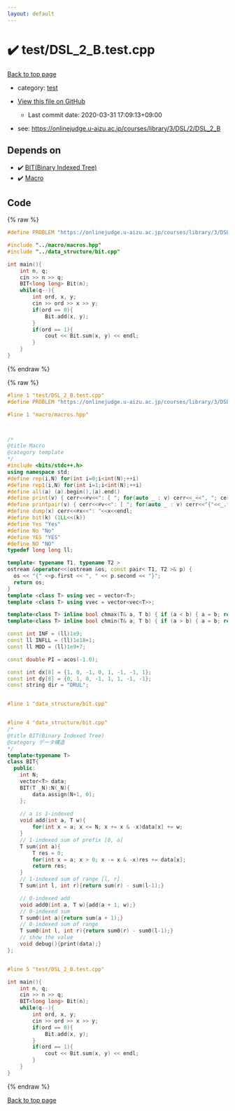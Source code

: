 ```yaml
---
layout: default
---
```


<!-- mathjax config similar to math.stackexchange -->
<script type="text/javascript" async
  src="https://cdnjs.cloudflare.com/ajax/libs/mathjax/2.7.5/MathJax.js?config=TeX-MML-AM_CHTML">
</script>
<script type="text/x-mathjax-config">
  MathJax.Hub.Config({
    TeX: { equationNumbers: { autoNumber: "AMS" }},
    tex2jax: {
      inlineMath: [ ['$','$'] ],
      processEscapes: true
    },
    "HTML-CSS": { matchFontHeight: false },
    displayAlign: "left",
    displayIndent: "2em"
  });
</script>

<script type="text/javascript" src="https://cdnjs.cloudflare.com/ajax/libs/jquery/3.4.1/jquery.min.js"></script>
<script src="https://cdn.jsdelivr.net/npm/jquery-balloon-js@1.1.2/jquery.balloon.min.js" integrity="sha256-ZEYs9VrgAeNuPvs15E39OsyOJaIkXEEt10fzxJ20+2I=" crossorigin="anonymous"></script>
<script type="text/javascript" src="../../assets/js/copy-button.js"></script>
<link rel="stylesheet" href="../../assets/css/copy-button.css" />


# :heavy_check_mark: test/DSL_2_B.test.cpp

<a href="../../index.html">Back to top page</a>

* category: <a href="../../index.html#098f6bcd4621d373cade4e832627b4f6">test</a>
* <a href="{{ site.github.repository_url }}/blob/master/test/DSL_2_B.test.cpp">View this file on GitHub</a>
    - Last commit date: 2020-03-31 17:09:13+09:00


* see: <a href="https://onlinejudge.u-aizu.ac.jp/courses/library/3/DSL/2/DSL_2_B">https://onlinejudge.u-aizu.ac.jp/courses/library/3/DSL/2/DSL_2_B</a>


## Depends on

* :heavy_check_mark: <a href="../../library/data_structure/bit.cpp.html">BIT(Binary Indexed Tree)</a>
* :heavy_check_mark: <a href="../../library/macro/macros.hpp.html">Macro</a>


## Code

<a id="unbundled"></a>
{% raw %}
```cpp
#define PROBLEM "https://onlinejudge.u-aizu.ac.jp/courses/library/3/DSL/2/DSL_2_B"

#include "../macro/macros.hpp"
#include "../data_structure/bit.cpp"

int main(){
    int n, q;
    cin >> n >> q;
    BIT<long long> Bit(n);
    while(q--){
        int ord, x, y;
        cin >> ord >> x >> y;
        if(ord == 0){
            Bit.add(x, y);
        }
        if(ord == 1){
            cout << Bit.sum(x, y) << endl;
        }
    }
}
```
{% endraw %}

<a id="bundled"></a>
{% raw %}
```cpp
#line 1 "test/DSL_2_B.test.cpp"
#define PROBLEM "https://onlinejudge.u-aizu.ac.jp/courses/library/3/DSL/2/DSL_2_B"

#line 1 "macro/macros.hpp"



/*
@title Macro
@category template
*/
#include <bits/stdc++.h>
using namespace std;
#define rep(i,N) for(int i=0;i<int(N);++i)
#define rep1(i,N) for(int i=1;i<int(N);++i)
#define all(a) (a).begin(),(a).end()
#define print(v) { cerr<<#v<<": [ "; for(auto _ : v) cerr<<_<<", "; cerr<<"]"<<endl; }
#define printpair(v) { cerr<<#v<<": [ "; for(auto _ : v) cerr<<"{"<<_.first<<","<<_.second<<"}"<<", "; cerr<<"]"<<endl; }
#define dump(x) cerr<<#x<<": "<<x<<endl;
#define bit(k) (1LL<<(k))
#define Yes "Yes"
#define No "No"
#define YES "YES"
#define NO "NO"
typedef long long ll;

template< typename T1, typename T2 >
ostream &operator<<(ostream &os, const pair< T1, T2 >& p) {
  os << "{" <<p.first << ", " << p.second << "}";
  return os;
}
template <class T> using vec = vector<T>;
template <class T> using vvec = vector<vec<T>>;

template<class T> inline bool chmax(T& a, T b) { if (a < b) { a = b; return true; } return false; }
template<class T> inline bool chmin(T& a, T b) { if (a > b) { a = b; return true; } return false; }

const int INF = (ll)1e9;
const ll INFLL = (ll)1e18+1;
const ll MOD = (ll)1e9+7;

const double PI = acos(-1.0);

const int dx[8] = {1, 0, -1, 0, 1, -1, -1, 1};
const int dy[8] = {0, 1, 0, -1, 1, 1, -1, -1};
const string dir = "DRUL";


#line 1 "data_structure/bit.cpp"


#line 4 "data_structure/bit.cpp"
/*
@title BIT(Binary Indexed Tree)
@category データ構造
*/
template<typename T>
class BIT{
  public:
    int N;
    vector<T> data;
    BIT(T _N):N(_N){
        data.assign(N+1, 0);
    };
    
    // a is 1-indexed
    void add(int a, T w){
        for(int x = a; x <= N; x += x & -x)data[x] += w;
    }
    // 1-indexed sum of prefix [0, a]
    T sum(int a){
        T res = 0;
        for(int x = a; x > 0; x -= x & -x)res += data[x];
        return res;
    }
    // 1-indexed sum of range [l, r]
    T sum(int l, int r){return sum(r) - sum(l-1);}

    // 0-indexed add
    void add0(int a, T w){add(a + 1, w);}
    // 0-indexed sum
    T sum0(int a){return sum(a + 1);}
    // 0-indexed sum of range
    T sum0(int l, int r){return sum0(r) - sum0(l-1);}
    // show the value
    void debug(){print(data);}
};


#line 5 "test/DSL_2_B.test.cpp"

int main(){
    int n, q;
    cin >> n >> q;
    BIT<long long> Bit(n);
    while(q--){
        int ord, x, y;
        cin >> ord >> x >> y;
        if(ord == 0){
            Bit.add(x, y);
        }
        if(ord == 1){
            cout << Bit.sum(x, y) << endl;
        }
    }
}

```
{% endraw %}

<a href="../../index.html">Back to top page</a>

